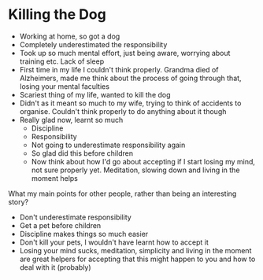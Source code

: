 # Killing the Dog

- Working at home, so got a dog
- Completely underestimated the responsibility
- Took up so much mental effort, just being aware, worrying about training etc. Lack of sleep
- First time in my life I couldn't think properly. Grandma died of Alzheimers, made me think about the process of going through that, losing your mental faculties
- Scariest thing of my life, wanted to kill the dog
- Didn't as it meant so much to my wife, trying to think of accidents to organise. Couldn't think properly to do anything about it though
- Really glad now, learnt so much
  - Discipline
  - Responsibility
  - Not going to underestimate responsibility again
  - So glad did this before children
  - Now think about how I'd go about accepting if I start losing my mind, not sure properly yet. Meditation, slowing down and living in the moment helps

What my main points for other people, rather than being an interesting story?

- Don't underestimate responsibility
- Get a pet before children
- Discipline makes things so much easier
- Don't kill your pets, I wouldn't have learnt how to accept it
- Losing your mind sucks, meditation, simplicity and living in the moment are great helpers for accepting that this might happen to you and how to deal with it (probably)
